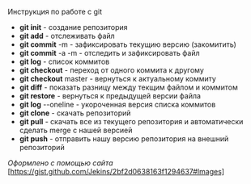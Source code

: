 Инструкция по работе с git
* **git init** - создание репозитория
* **git add** - отслеживать файл
* **git commit** -m - зафиксировать текущию версию (закомитить)
* **git commit** -a -m - отследить и зафиксировать файл
* **git log** - список коммитов
* **git checkout** - переход от одного коммита к другому
* **git checkout** master - вернуться к актуальному коммиту
* **git diff** - показать разницу между текщим файлом и коммитом
* **git restore** - вернуться к предыдущей версии файла
* **git log** --oneline - укороченная версия списка коммитов
* **git clone** - скачать репозиторий
* **git pull** - скачать все из текущего репозитория и автоматически
сделать merge с нашей версией
* **git push** - отправить нашу версию репозитория на внешний
репозиторий

*Оформлено с помощью сайта* [https://gist.github.com/Jekins/2bf2d0638163f1294637#Images]

